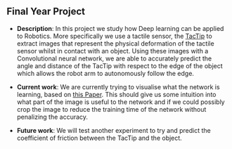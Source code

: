 ## Final Year Project
- **Description**: In this project we study how Deep learning can be applied to Robotics. More specifically we use a tactile sensor, the [TacTip](https://softroboticstoolkit.com/tactip) 
to extract images that represent the physical deformation of the tactile sensor whilst in contact with an object. Using these images with a Convolutional neural network, 
we are able to accurately predict the angle and distance of the TacTip with respect to the edge of the object which allows the robot arm to autonomously
follow the edge.
- **Current work**: We are currently trying to visualise what the network is learning, based on [this Paper](https://arxiv.org/abs/1311.2901). This should give
us some intuition into what part of the image is useful to the network and if we could possibly crop the image to reduce the training time
of the network without penalizing the accuracy.

- **Future work**: 
We will test another experiment to try and predict the coefficient of friction between the TacTip and the object.
